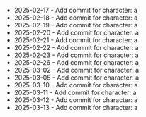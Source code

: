 - 2025-02-17 - Add commit for character: a
- 2025-02-18 - Add commit for character: a
- 2025-02-19 - Add commit for character: a
- 2025-02-20 - Add commit for character: a
- 2025-02-21 - Add commit for character: a
- 2025-02-22 - Add commit for character: a
- 2025-02-23 - Add commit for character: a
- 2025-02-26 - Add commit for character: a
- 2025-03-02 - Add commit for character: a
- 2025-03-05 - Add commit for character: a
- 2025-03-10 - Add commit for character: a
- 2025-03-11 - Add commit for character: a
- 2025-03-12 - Add commit for character: a
- 2025-03-13 - Add commit for character: a
